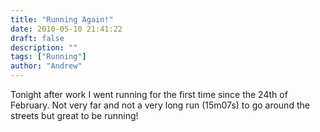 ```yaml
---
title: "Running Again!"
date: 2010-05-10 21:41:22
draft: false
description: ""
tags: ["Running"]
author: "Andrew"
---
```


Tonight after work I went running for the first time since the 24th of February. Not very far and not a very long run (15m07s) to go around the streets but great to be running!
